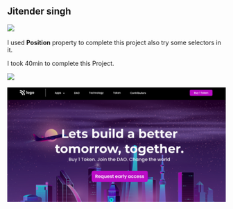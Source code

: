 ## Jitender singh

![](https://img.shields.io/badge/Technologies--used-Html%20Css-orange)

I used **Position** property to complete this project also try some selectors in it.

I took 40min to complete this Project.

![](https://img.shields.io/badge/Instructor-Hitesh%20choudhary-orange)

![](./thumbnail.png)